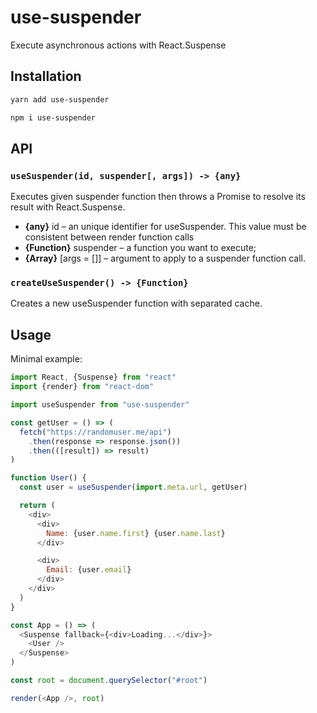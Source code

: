 # use-suspender

Execute asynchronous actions with React.Suspense

## Installation

```sh
yarn add use-suspender
```

```sh
npm i use-suspender
```

## API

### `useSuspender(id, suspender[, args]) -> {any}`

Executes given suspender function then throws a Promise
to resolve its result with React.Suspense.

- **{any}** id – an unique identifier for useSuspender.
  This value must be consistent between render function calls
- **{Function}** suspender – a function you want to execute;
- **{Array<any>}** [args = []] – argument to apply to a suspender function call.

### `createUseSuspender() -> {Function}`

Creates a new useSuspender function with separated cache.

## Usage

Minimal example:

```js
import React, {Suspense} from "react"
import {render} from "react-dom"

import useSuspender from "use-suspender"

const getUser = () => (
  fetch("https://randomuser.me/api")
    .then(response => response.json())
    .then(([result]) => result)
)

function User() {
  const user = useSuspender(import.meta.url, getUser)

  return (
    <div>
      <div>
        Name: {user.name.first} {user.name.last}
      </div>

      <div>
        Email: {user.email}
      </div>
    </div>
  )
}

const App = () => (
  <Suspense fallback={<div>Loading...</div>}>
    <User />
  </Suspense>
)

const root = document.querySelector("#root")

render(<App />, root)
```
